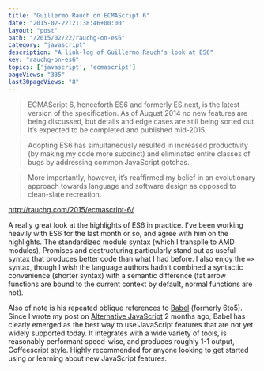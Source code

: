 ```yaml
---
title: "Guillermo Rauch on ECMAScript 6"
date: "2015-02-22T21:38:46+00:00"
layout: "post"
path: "/2015/02/22/rauchg-on-es6"
category: "javascript"
description: "A link-log of Guillermo Rauch's look at ES6"
key: "rauchg-on-es6"
topics: ['javascript', 'ecmascript']
pageViews: "335"
last30pageViews: "8"
---
```


>ECMAScript 6, henceforth ES6 and formerly ES.next, is the latest version of the specification. As of August 2014 no new features are being discussed, but details and edge cases are still being sorted out. It’s expected to be completed and published mid-2015.

> Adopting ES6 has simultaneously resulted in increased productivity (by making my code more succinct) and eliminated entire classes of bugs by addressing common JavaScript gotchas.

> More importantly, however, it’s reaffirmed my belief in an evolutionary approach towards language and software design as opposed to clean-slate recreation.

http://rauchg.com/2015/ecmascript-6/

A really great look at the highlights of ES6 in practice.  I've been working heavily with ES6 for the last month or so, and agree with him on the highlights.  The standardized module syntax (which I transpile to AMD modules), Promises and destructuring particularly stand out as useful syntax that produces better code than what I had before.  I also enjoy the `=>` syntax, though I wish the language authors hadn't combined a syntactic convenience (shorter syntax) with a semantic difference (fat arrow functions are bound to the current context by default, normal functions are not).

Also of note is his repeated oblique references to [Babel](https://babeljs.io/) (formerly 6to5).  Since I wrote my post on  [Alternative JavaScript](http://benmccormick.org/2014/11/24/alternative-javascript/) 2 months ago, Babel has clearly emerged as the best way to use JavaScript features that are not yet widely supported today.  It integrates with a wide variety of tools, is reasonably performant speed-wise, and produces roughly 1-1 output, Coffeescript style.  Highly recommended for anyone looking to get started using or learning about new JavaScript features.
